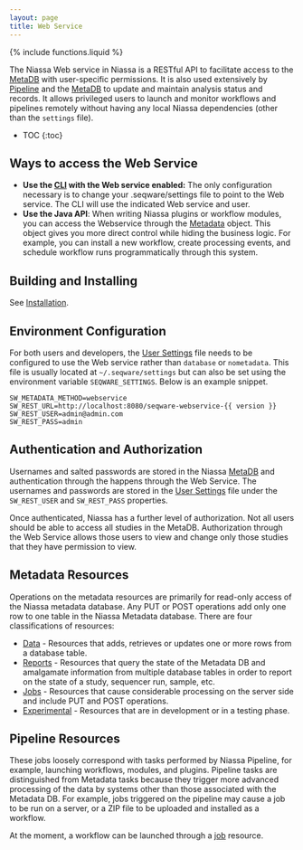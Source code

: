 ```yaml
---
layout: page
title: Web Service
---
```

{% include functions.liquid %}

The Niassa Web service in Niassa is a RESTful API to facilitate access to the 
[MetaDB]({{version_url}}/metadb) with user-specific permissions. It is also used
extensively by [Pipeline]({{version_url}}/pipeline) and the 
[MetaDB]({{version_url}}/metadb) to update and maintain analysis status and 
records. It allows privileged users to launch and monitor
workflows and pipelines remotely without having any local Niassa dependencies (other than the `settings` file).


* TOC
{:toc}

## Ways to access the Web Service 

* **Use the [CLI]({{version_url}}/CLI) with the Web service enabled:** The only configuration necessary is to change your .seqware/settings file to point to the Web service. The CLI will use the indicated Web service and user.
* **Use the Java API**: When writing Niassa plugins or workflow modules, you can access the Webservice through the 
[Metadata](https://github.com/oicr-gsi/niassa/blob/develop/seqware-common/src/main/java/net/sourceforge/seqware/common/metadata/Metadata.java) 
object. This object gives you more direct control while hiding the business logic. 
For example, you can install a new workflow, create processing events, and 
schedule workflow runs programmatically through this system.


## Building and Installing

See [Installation]({{version_url}}/installation).


## Environment Configuration
For both users and developers, the [User Settings]({{version_url}}/environment/user-configuration)
file needs to be configured to use the Web service rather than `database` or
`nometadata`. This file is usually located at `~/.seqware/settings` but can also be set using the environment variable `SEQWARE_SETTINGS`. Below is an
example snippet.

```
SW_METADATA_METHOD=webservice
SW_REST_URL=http://localhost:8080/seqware-webservice-{{ version }}
SW_REST_USER=admin@admin.com
SW_REST_PASS=admin
```

## Authentication and Authorization

Usernames and salted passwords are stored in the Niassa 
[MetaDB]({{version_url}}/metadb) and authentication through the happens through 
the Web Service. The usernames and passwords are stored in the 
[User Settings]({{version_url}}/environment/user-configuration) file under the
`SW_REST_USER` and `SW_REST_PASS` properties.

Once authenticated, Niassa has a further level of 
authorization. Not all users should be able to access all studies in the MetaDB. 
Authorization through the Web Service allows those users to view and change only 
those studies that they have permission to view.


## Metadata Resources

Operations on the metadata resources are primarily for read-only access of the
Niassa metadata database. Any PUT or POST operations add only one row to one
table in the Niassa Metadata database. There are four classifications of
resources:

* [Data](/docs/webservice-api/metadata/db/) - Resources that adds, retrieves or updates one or more rows from a database table.
* [Reports](/docs/webservice-api/metadata/report/) - Resources that query the state of the Metadata DB and amalgamate information from multiple database tables in order to report on the state of a study, sequencer run, sample, etc. 
* [Jobs](/docs/webservice-api/metadata/job/) - Resources that cause considerable processing on the server side and include PUT and POST operations.
* [Experimental](/docs/webservice-api/metadata/x/) - Resources that are in development or in a testing phase.  

## Pipeline Resources

These jobs loosely correspond with tasks performed by Niassa Pipeline, for
example, launching workflows, modules, and plugins. Pipeline tasks are
distinguished from Metadata tasks because they trigger more advanced processing
of the data by systems other than those associated with the Metadata DB. For
example, jobs triggered on the pipeline may cause a job to be run on a server,
or a ZIP file to be uploaded and installed as a workflow.

At the moment, a workflow can be launched through a [job](/docs/webservice-api/pipeline/job/) resource.


